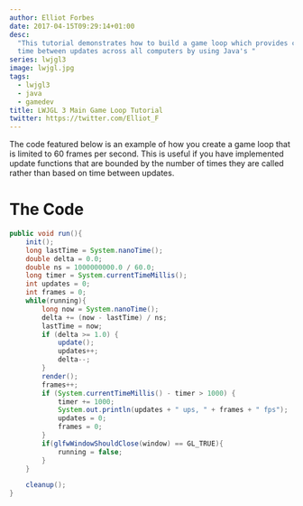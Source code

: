 ```yaml
---
author: Elliot Forbes
date: 2017-04-15T09:29:14+01:00
desc:
  "This tutorial demonstrates how to build a game loop which provides consistent
  time between updates across all computers by using Java's "
series: lwjgl3
image: lwjgl.jpg
tags:
  - lwjgl3
  - java
  - gamedev
title: LWJGL 3 Main Game Loop Tutorial
twitter: https://twitter.com/Elliot_F
---
```


<p>The code featured below is an example of how you create a game loop that is limited to 60 frames per second. This is useful if you have implemented update functions that are bounded by the number of times they are called rather than based on time between updates. </p>

# The Code

```java
public void run(){
    init();
    long lastTime = System.nanoTime();
    double delta = 0.0;
    double ns = 1000000000.0 / 60.0;
    long timer = System.currentTimeMillis();
    int updates = 0;
    int frames = 0;
    while(running){
        long now = System.nanoTime();
        delta += (now - lastTime) / ns;
        lastTime = now;
        if (delta >= 1.0) {
            update();
            updates++;
            delta--;
        }
        render();
        frames++;
        if (System.currentTimeMillis() - timer > 1000) {
            timer += 1000;
            System.out.println(updates + " ups, " + frames + " fps");
            updates = 0;
            frames = 0;
        }
        if(glfwWindowShouldClose(window) == GL_TRUE){
            running = false;
        }
    }

    cleanup();
}
```
